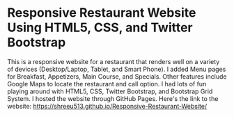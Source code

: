 # Responsive Restaurant Website Using HTML5, CSS, and Twitter Bootstrap
 This is a responsive website for a restaurant that renders well on a variety of devices (Desktop/Laptop, Tablet, and Smart Phone). I added Menu pages for Breakfast, Appetizers, Main Course, and Specials. Other features include Google Maps to locate the restaurant and call option. I had lots of fun playing around with HTML5, CSS, Twitter Bootstrap, and Bootstrap Grid System. I hosted the website through GitHub Pages.
Here's the link to the website: https://shreeu513.github.io/Responsive-Restaurant-Website/
